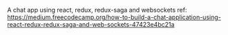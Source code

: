 A chat app using react, redux, redux-saga and websockets
ref: https://medium.freecodecamp.org/how-to-build-a-chat-application-using-react-redux-redux-saga-and-web-sockets-47423e4bc21a